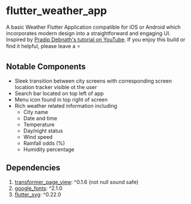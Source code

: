 # flutter_weather_app

A basic Weather Flutter Application compatible for iOS or Android which incorporates modern design into a straightforward and engaging UI. Inspired by [Pradip Debnath's tutorial on YouTube](https://youtu.be/A9EWCl67hKw). If you enjoy this build or find it helpful, please leave a ⭐ 

## Notable Components

- Sleek transition between city screens with corresponding screen location tracker visible ot the user
- Search bar located on top left of app
- Menu icon found in top right of screen
- Rich weather related information including
  - City name
  - Date and time
  - Temperature
  - Day/night status
  - Wind speed
  - Rainfall odds (%)
  - Humidity percentage

## Dependencies
1. [transformer_page_view](https://pub.dev/packages/transformer_page_view): ^0.1.6 (not null sound safe)
2. [google_fonts](https://pub.dev/packages/google_fonts): ^2.1.0
3. [flutter_svg](https://pub.dev/packages/flutter_svg): ^0.22.0

